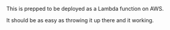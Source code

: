 This is prepped to be deployed as a Lambda function on AWS. 

It should be as easy as throwing it up there and it working.